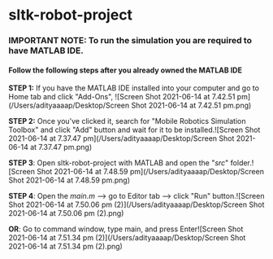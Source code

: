 # sltk-robot-project

### IMPORTANT NOTE: To run the simulation you are required to have MATLAB IDE.

#### Follow the following steps after you already owned the MATLAB IDE

**STEP 1:** If you have the MATLAB IDE installed into your computer and go to Home tab and click "Add-Ons", ![Screen Shot 2021-06-14 at 7.42.51 pm](/Users/adityaaaap/Desktop/Screen Shot 2021-06-14 at 7.42.51 pm.png)

**STEP 2:** Once you've clicked it, search for "Mobile Robotics Simulation Toolbox" and click "Add" button and wait for it to be installed.![Screen Shot 2021-06-14 at 7.37.47 pm](/Users/adityaaaap/Desktop/Screen Shot 2021-06-14 at 7.37.47 pm.png)

**STEP 3**: Open sltk-robot-project with MATLAB and open the "*src*" folder.![Screen Shot 2021-06-14 at 7.48.59 pm](/Users/adityaaaap/Desktop/Screen Shot 2021-06-14 at 7.48.59 pm.png)

**STEP 4**: Open the *main.m* --> go to Editor tab --> click "Run" button.![Screen Shot 2021-06-14 at 7.50.06 pm (2)](/Users/adityaaaap/Desktop/Screen Shot 2021-06-14 at 7.50.06 pm (2).png)

**OR**: Go to command window, type main, and press Enter![Screen Shot 2021-06-14 at 7.51.34 pm (2)](/Users/adityaaaap/Desktop/Screen Shot 2021-06-14 at 7.51.34 pm (2).png)

